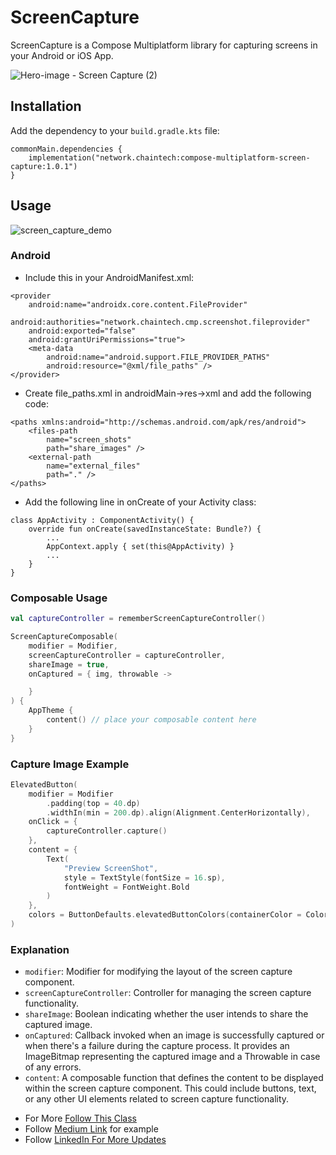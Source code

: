 # ScreenCapture

ScreenCapture is a Compose Multiplatform library for capturing screens in your Android or iOS App.

![Hero-image - Screen Capture (2)](https://github.com/ChainTechNetwork/ComposeMultiplatformScreenCapture/assets/143475887/e3332273-983c-4c87-8258-716ae8f93fb6)


## Installation

Add the dependency to your `build.gradle.kts` file:

```
commonMain.dependencies {
    implementation("network.chaintech:compose-multiplatform-screen-capture:1.0.1")
}
```

## Usage

![screen_capture_demo](https://github.com/ChainTechNetwork/ComposeMultiplatformScreenCapture/assets/143475887/69d08028-49b1-4586-a264-8203257e7f93)


### Android
- Include this in your AndroidManifest.xml:

```
<provider
    android:name="androidx.core.content.FileProvider"
    android:authorities="network.chaintech.cmp.screenshot.fileprovider"
    android:exported="false"
    android:grantUriPermissions="true">
    <meta-data
        android:name="android.support.FILE_PROVIDER_PATHS"
        android:resource="@xml/file_paths" />
</provider>
```

- Create file_paths.xml in androidMain->res->xml and add the following code:

```
<paths xmlns:android="http://schemas.android.com/apk/res/android">
    <files-path
        name="screen_shots"
        path="share_images" />
    <external-path
        name="external_files"
        path="." />
</paths>
```

- Add the following line in onCreate of your Activity class:

```
class AppActivity : ComponentActivity() {
    override fun onCreate(savedInstanceState: Bundle?) {
        ...
        AppContext.apply { set(this@AppActivity) }
        ...
    }
}
```

### Composable Usage
  
```kotlin
val captureController = rememberScreenCaptureController()

ScreenCaptureComposable(
    modifier = Modifier,
    screenCaptureController = captureController,
    shareImage = true,
    onCaptured = { img, throwable ->

    }
) {
    AppTheme {
        content() // place your composable content here
    }
}
```


### Capture Image Example

```kotlin
ElevatedButton(
    modifier = Modifier
        .padding(top = 40.dp)
        .widthIn(min = 200.dp).align(Alignment.CenterHorizontally),
    onClick = {
        captureController.capture()
    },
    content = {
        Text(
            "Preview ScreenShot",
            style = TextStyle(fontSize = 16.sp),
            fontWeight = FontWeight.Bold
        )
    },
    colors = ButtonDefaults.elevatedButtonColors(containerColor = Color.Cyan),
)
```

### Explanation

* `modifier`: Modifier for modifying the layout of the screen capture component.
* `screenCaptureController`: Controller for managing the screen capture functionality.
* `shareImage`: Boolean indicating whether the user intends to share the captured image.
* `onCaptured`: Callback invoked when an image is successfully captured or when there's a failure during the capture process. It provides an ImageBitmap representing the captured image and a Throwable in case of any errors.
* `content`: A composable function that defines the content to be displayed within the screen capture component. This could include buttons, text, or any other UI elements related to screen capture functionality.

- For More [Follow This Class](https://github.com/ChainTechNetwork/ComposeMultiplatformScreenCapture/blob/main/composeApp/src/commonMain/kotlin/network/chaintech/screencapture/App.kt) 
- Follow [Medium Link](https://medium.com/mobile-innovation-network/screencapture-compose-multiplatform-kmp-5aef62dd0dcf) for example
- Follow [LinkedIn For More Updates](https://www.linkedin.com/showcase/mobile-innovation-network)


